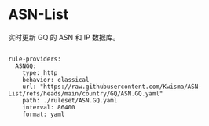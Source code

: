 
# ASN-List

实时更新 GQ 的 ASN 和 IP 数据库。

<pre><code class="language-javascript">
rule-providers:
  ASNGQ:
    type: http
    behavior: classical
    url: "https://raw.githubusercontent.com/Kwisma/ASN-List/refs/heads/main/country/GQ/ASN.GQ.yaml"
    path: ./ruleset/ASN.GQ.yaml
    interval: 86400
    format: yaml
</code></pre>